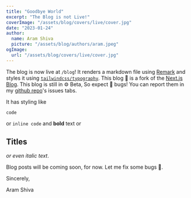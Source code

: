 ```yaml
---
title: "Goodbye World"
excerpt: "The Blog is not Live!"
coverImage: "/assets/blog/covers/live/cover.jpg"
date: "2023-01-24"
author:
  name: Aram Shiva
  picture: "/assets/blog/authors/aram.jpeg"
ogImage:
  url: "/assets/blog/covers/live/cover.jpg"
---
```


The blog is now live at `/blog`! It renders a markdown file using [Remark](https://github.com/remarkjs/remark-html) and styles it using [`tailwindcss/typography`](https://tailwindcss.com/docs/typography-plugin). This blog 📕 is a fork of the [Next.js Blog](https://github.com/vercel/next.js/tree/canary/examples/blog-starter). This blog is still in ⚙️ Beta, So expect 🐞 bugs! You can report them in my [github repo](https://github.com/aramshiva/website)'s issues tabs.

It has styling like

```
code
```

or `inline code` and **bold** text or

## Titles

_or even italic text_.

Blog posts will be coming soon, for now. Let me fix some bugs 👷.

Sincerely,

Aram Shiva